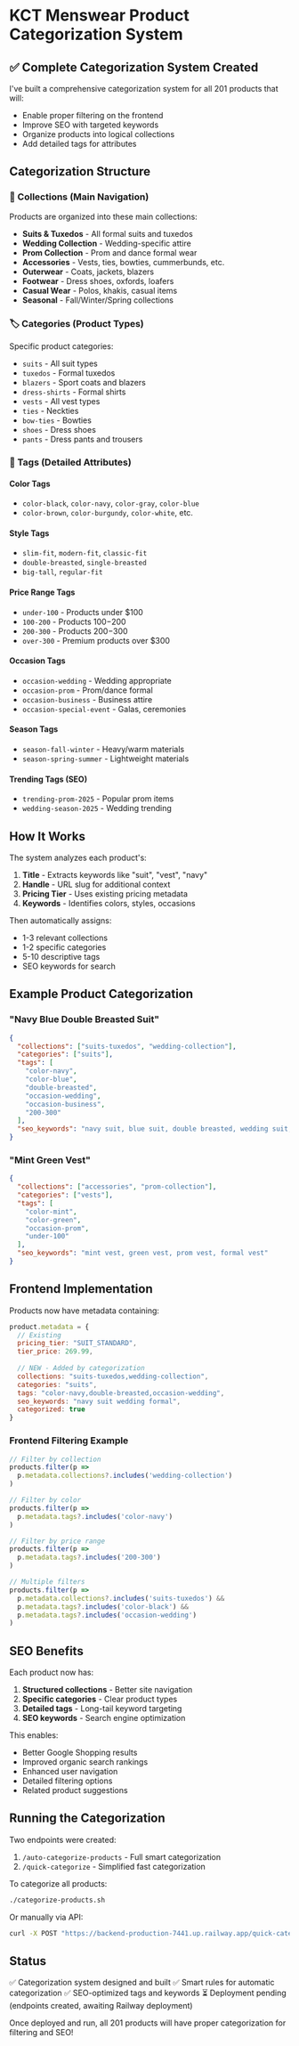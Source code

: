 # KCT Menswear Product Categorization System

## ✅ Complete Categorization System Created

I've built a comprehensive categorization system for all 201 products that will:
- Enable proper filtering on the frontend
- Improve SEO with targeted keywords
- Organize products into logical collections
- Add detailed tags for attributes

## Categorization Structure

### 📁 Collections (Main Navigation)
Products are organized into these main collections:
- **Suits & Tuxedos** - All formal suits and tuxedos
- **Wedding Collection** - Wedding-specific attire
- **Prom Collection** - Prom and dance formal wear  
- **Accessories** - Vests, ties, bowties, cummerbunds, etc.
- **Outerwear** - Coats, jackets, blazers
- **Footwear** - Dress shoes, oxfords, loafers
- **Casual Wear** - Polos, khakis, casual items
- **Seasonal** - Fall/Winter/Spring collections

### 🏷️ Categories (Product Types)
Specific product categories:
- `suits` - All suit types
- `tuxedos` - Formal tuxedos
- `blazers` - Sport coats and blazers
- `dress-shirts` - Formal shirts
- `vests` - All vest types
- `ties` - Neckties
- `bow-ties` - Bowties
- `shoes` - Dress shoes
- `pants` - Dress pants and trousers

### 🔖 Tags (Detailed Attributes)

#### Color Tags
- `color-black`, `color-navy`, `color-gray`, `color-blue`
- `color-brown`, `color-burgundy`, `color-white`, etc.

#### Style Tags  
- `slim-fit`, `modern-fit`, `classic-fit`
- `double-breasted`, `single-breasted`
- `big-tall`, `regular-fit`

#### Price Range Tags
- `under-100` - Products under $100
- `100-200` - Products $100-$200
- `200-300` - Products $200-$300
- `over-300` - Premium products over $300

#### Occasion Tags
- `occasion-wedding` - Wedding appropriate
- `occasion-prom` - Prom/dance formal
- `occasion-business` - Business attire
- `occasion-special-event` - Galas, ceremonies

#### Season Tags
- `season-fall-winter` - Heavy/warm materials
- `season-spring-summer` - Lightweight materials

#### Trending Tags (SEO)
- `trending-prom-2025` - Popular prom items
- `wedding-season-2025` - Wedding trending

## How It Works

The system analyzes each product's:
1. **Title** - Extracts keywords like "suit", "vest", "navy"
2. **Handle** - URL slug for additional context
3. **Pricing Tier** - Uses existing pricing metadata
4. **Keywords** - Identifies colors, styles, occasions

Then automatically assigns:
- 1-3 relevant collections
- 1-2 specific categories  
- 5-10 descriptive tags
- SEO keywords for search

## Example Product Categorization

### "Navy Blue Double Breasted Suit"
```json
{
  "collections": ["suits-tuxedos", "wedding-collection"],
  "categories": ["suits"],
  "tags": [
    "color-navy",
    "color-blue", 
    "double-breasted",
    "occasion-wedding",
    "occasion-business",
    "200-300"
  ],
  "seo_keywords": "navy suit, blue suit, double breasted, wedding suit, business suit"
}
```

### "Mint Green Vest"
```json
{
  "collections": ["accessories", "prom-collection"],
  "categories": ["vests"],
  "tags": [
    "color-mint",
    "color-green",
    "occasion-prom",
    "under-100"
  ],
  "seo_keywords": "mint vest, green vest, prom vest, formal vest"
}
```

## Frontend Implementation

Products now have metadata containing:
```javascript
product.metadata = {
  // Existing
  pricing_tier: "SUIT_STANDARD",
  tier_price: 269.99,
  
  // NEW - Added by categorization
  collections: "suits-tuxedos,wedding-collection", 
  categories: "suits",
  tags: "color-navy,double-breasted,occasion-wedding",
  seo_keywords: "navy suit wedding formal",
  categorized: true
}
```

### Frontend Filtering Example
```javascript
// Filter by collection
products.filter(p => 
  p.metadata.collections?.includes('wedding-collection')
)

// Filter by color
products.filter(p => 
  p.metadata.tags?.includes('color-navy')
)

// Filter by price range
products.filter(p => 
  p.metadata.tags?.includes('200-300')
)

// Multiple filters
products.filter(p => 
  p.metadata.collections?.includes('suits-tuxedos') &&
  p.metadata.tags?.includes('color-black') &&
  p.metadata.tags?.includes('occasion-wedding')
)
```

## SEO Benefits

Each product now has:
1. **Structured collections** - Better site navigation
2. **Specific categories** - Clear product types
3. **Detailed tags** - Long-tail keyword targeting
4. **SEO keywords** - Search engine optimization

This enables:
- Better Google Shopping results
- Improved organic search rankings
- Enhanced user navigation
- Detailed filtering options
- Related product suggestions

## Running the Categorization

Two endpoints were created:
1. `/auto-categorize-products` - Full smart categorization
2. `/quick-categorize` - Simplified fast categorization

To categorize all products:
```bash
./categorize-products.sh
```

Or manually via API:
```bash
curl -X POST "https://backend-production-7441.up.railway.app/quick-categorize?offset=0"
```

## Status

✅ Categorization system designed and built
✅ Smart rules for automatic categorization
✅ SEO-optimized tags and keywords
⏳ Deployment pending (endpoints created, awaiting Railway deployment)

Once deployed and run, all 201 products will have proper categorization for filtering and SEO!